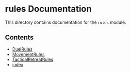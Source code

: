 # rules Documentation

This directory contains documentation for the `rules` module.

## Contents

- [DuelRules](DuelRules.md)
- [MovementRules](MovementRules.md)
- [TacticalRetreatRules](TacticalRetreatRules.md)
- [index](index.md)
